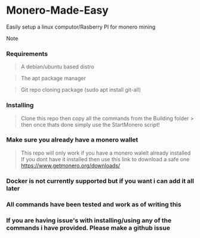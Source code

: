 # Monero-Made-Easy
Easily setup a linux computor/Rasberry PI for monero mining
> [!NOTE]
### Requirements
> A debian/ubuntu based distro

> The apt package manager

> Git repo cloning package (sudo apt install git-all)

### Installing
> Clone this repo then copy all the commands from the Building folder > then once thats done simply use the StartMonero script!

### Make sure you already have a monero wallet
> This repo will only work if you have a monero walelt already installed
> If you dont have it installed then use this link to download a safe one https://www.getmonero.org/downloads/

### Docker is not currently supported but if you want i can add it all later

### All commands have been tested and work as of writing this

### If you are having issue's with installing/using any of the commands i have provided. Please make a github issue
